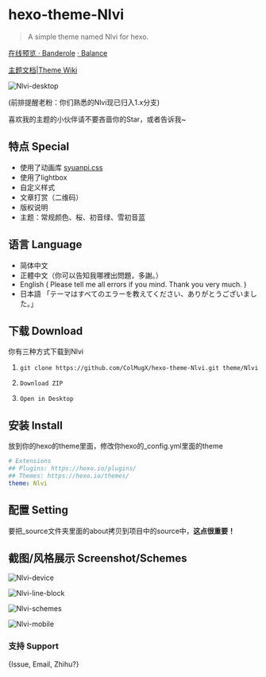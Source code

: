 # hexo-theme-Nlvi

> A simple theme named Nlvi for hexo.

[在线预览 · Banderole](https://colmugx.github.io/banderole/)
[ · Balance](https://colmugx.github.io/balance/)

[主题文档|Theme Wiki](https://github.com/ColMugX/hexo-theme-Nlvi/wiki)

![Nlvi-desktop](https://github.com/ColMugX/GitBed/raw/master/blog/nlvi/desktop.png)

(前排提醒老粉：你们熟悉的Nlvi现已归入1.x分支)

喜欢我的主题的小伙伴请不要吝啬你的Star，或者告诉我~

## 特点 Special

- 使用了动画库 [syuanpi.css](https://github.com/colmugx/syuanpi.css)
- 使用了lightbox
- 自定义样式
- 文章打赏（二维码）
- 版权说明
- 主题：常规颜色、桜、初音绿、雪初音蓝

## 语言 Language

- 简体中文
- 正體中文（你可以告知我哪裡出問題，多謝。）
- English ( Please tell me all errors if you mind. Thank you very much. )
- 日本語 「テーマはすべてのエラーを教えてください、ありがとうございました。」

## 下载 Download

你有三种方式下载到Nlvi

1. `git clone https://github.com/ColMugX/hexo-theme-Nlvi.git theme/Nlvi`

2.  `Download ZIP`

3.  `Open in Desktop`

## 安装 Install

放到你的hexo的theme里面，修改你hexo的_config.yml里面的theme

```yaml
# Extensions
## Plugins: https://hexo.io/plugins/
## Themes: https://hexo.io/themes/
theme: Nlvi
```

## 配置 Setting

要把_source文件夹里面的about拷贝到项目中的source中，**这点很重要！**

## 截图/风格展示 Screenshot/Schemes

![Nlvi-device](https://github.com/ColMugX/GitBed/raw/master/blog/nlvi/devices.png)

![Nlvi-line-block](https://github.com/ColMugX/GitBed/raw/master/blog/nlvi/line-block.png)

![Nlvi-schemes](https://github.com/ColMugX/GitBed/raw/master/blog/nlvi/schemes.png)

![Nlvi-mobile](https://github.com/ColMugX/GitBed/raw/master/blog/nlvi/mobile.png)

### 支持 Support

{Issue, Email, Zhihu?}

